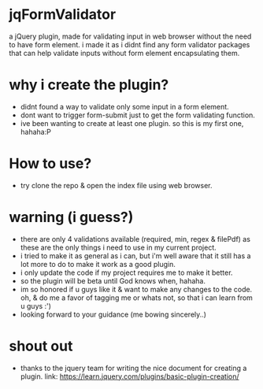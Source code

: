 # jqFormValidator

a jQuery plugin, made for validating input in web browser without the need to have form element. 
i made it as i didnt find any form validator packages that can help validate inputs without form element encapsulating them. 


# why i create the plugin?
- didnt found a way to validate only some input in a form element. 
- dont want to trigger form-submit just to get the form validating function. 
- ive been wanting to create at least one plugin. so this is my first one, hahaha:P

# How to use?
- try clone the repo & open the index file using web browser.

# warning (i guess?)
- there are only 4 validations available (required, min, regex & filePdf) as these are the only things i need to use in my current project.
- i tried to make it as general as i can, but i'm well aware that it still has a lot more to do to make it work as a good plugin.
- i only update the code if my project requires me to make it better. 
- so the plugin will be beta until God knows when, hahaha.
- im so honored if u guys like it & want to make any changes to the code. oh, & do me a favor of tagging me or whats not, so that i can learn from u guys :')
- looking forward to your guidance (me bowing sincerely..) 

# shout out
- thanks to the jquery team for writing the nice document for creating a plugin.
link: https://learn.jquery.com/plugins/basic-plugin-creation/
